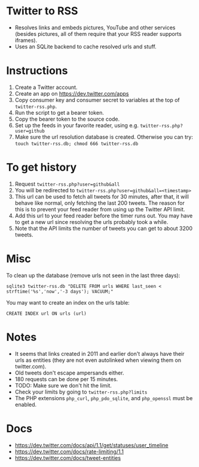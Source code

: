 # Twitter to RSS

- Resolves links and embeds pictures, YouTube and other services (besides pictures, all of them require that your RSS reader supports iframes).
- Uses an SQLite backend to cache resolved urls and stuff.


# Instructions

1. Create a Twitter account.
2. Create an app on https://dev.twitter.com/apps
3. Copy consumer key and consumer secret to variables at the top of `twitter-rss.php`.
4. Run the script to get a bearer token.
5. Copy the bearer token to the source code.
6. Set up the feeds in your favorite reader, using e.g. `twitter-rss.php?user=github`
7. Make sure the url resolution database is created. Otherwise you can try: `touch twitter-rss.db; chmod 666 twitter-rss.db`


# To get history

1. Request `twitter-rss.php?user=github&all`
2. You will be redirected to `twitter-rss.php?user=github&all=<timestamp>`
3. This url can be used to fetch all tweets for 30 minutes, after that, it will behave like normal, only fetching the last 200 tweets. The reason for this is to prevent your feed reader from using up the Twitter API limit.
4. Add this url to your feed reader before the timer runs out. You may have to get a new url since resolving the urls probably took a while.
5. Note that the API limits the number of tweets you can get to about 3200 tweets.


# Misc

To clean up the database (remove urls not seen in the last three days):
```
sqlite3 twitter-rss.db "DELETE FROM urls WHERE last_seen < strftime('%s','now','-3 days'); VACUUM;"
```

You may want to create an index on the urls table:
```
CREATE INDEX url ON urls (url)
```


# Notes

- It seems that links created in 2011 and earlier don't always have their urls as entities (they are not even autolinked when viewing them on twitter.com).
- Old tweets don't escape ampersands either.
- 180 requests can be done per 15 minutes.
- TODO: Make sure we don't hit the limit.
- Check your limits by going to `twitter-rss.php?limits`
- The PHP extensions `php_curl`, `php_pdo_sqlite`, and `php_openssl` must be enabled.


# Docs

- https://dev.twitter.com/docs/api/1.1/get/statuses/user_timeline
- https://dev.twitter.com/docs/rate-limiting/1.1
- https://dev.twitter.com/docs/tweet-entities
